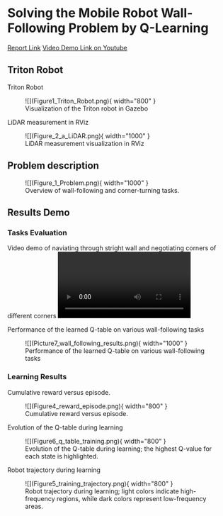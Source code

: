 # Solving the Mobile Robot Wall-Following Problem by Q-Learning
[Report Link](Project_Report_XinleiZhang.pdf)
[Video Demo Link on Youtube](https://www.youtube.com/watch?v=ZRmKbzKZuLU)
## Triton Robot
Triton Robot
<figure markdown>
  ![](Figure1_Triton_Robot.png){ width="800" }
  <figcaption>Visualization of the Triton robot in Gazebo</figcaption>
</figure>  

LiDAR measurement in RViz
<figure markdown>
  ![](Figure_2_a_LiDAR.png){ width="1000" }
  <figcaption>LiDAR measurement visualization in RViz</figcaption>
</figure>  

## Problem description
<figure markdown>
  ![](Figure_1_Problem.png){ width="1000" }
  <figcaption>Overview of wall-following and corner-turning tasks.</figcaption>
</figure>  

## Results Demo

### Tasks Evaluation

Video demo of naviating through stright wall and negotiating corners of different corners
<video controls>
<source src="../wall_following_video_demo.mp4" type="video/mp4">
</video>

Performance of the learned Q-table on various wall-following tasks
<figure markdown>
  ![](Picture7_wall_following_results.png){ width="1000" }
  <figcaption>Performance of the learned Q-table on various wall-following tasks</figcaption>
</figure>  

### Learning Results

Cumulative reward versus episode.
<figure markdown>
  ![](Figure4_reward_episode.png){ width="800" }
  <figcaption>Cumulative reward versus episode.</figcaption>
</figure>  

Evolution of the Q-table during learning
<figure markdown>
  ![](Figure6_q_table_training.png){ width="800" }
  <figcaption>Evolution of the Q-table during learning; the highest Q-value for each state is highlighted.</figcaption>
</figure>  

Robot trajectory during learning
<figure markdown>
  ![](Figure5_training_trajectory.png){ width="800" }
  <figcaption>Robot trajectory during learning; light colors indicate high-frequency regions, while dark colors represent low-frequency areas.</figcaption>
</figure>  
